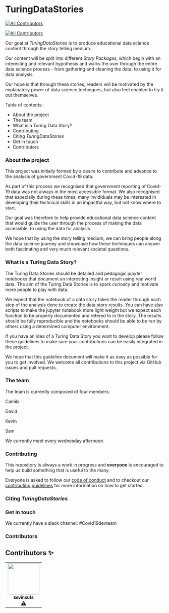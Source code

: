 # TuringDataStories
<!-- ALL-CONTRIBUTORS-BADGE:START - Do not remove or modify this section -->
[![All Contributors](https://img.shields.io/badge/all_contributors-1-orange.svg?style=flat-square)](#contributors-)
<!-- ALL-CONTRIBUTORS-BADGE:END -->
<!-- ALL-CONTRIBUTORS-BADGE:START - Do not remove or modify this section -->
[![All Contributors](https://img.shields.io/badge/all_contributors-1-orange.svg?style=flat-square)](#contributors-)
<!-- ALL-CONTRIBUTORS-BADGE:END -->

Our goal at _TuringDataStories_ is to produce educational data science content through the story telling medium. 

Our content will be split into different _Story Packages_, which begin with an interesting and relevant hypothesis and walks the user through the entire data science process - from gathering and cleaning the data, to using it for data analysis.

Our hope is that through these stories, readers will be motivated by the explanatory power of data science techniques, but also feel enabled to try it out themselves.

Table of contents:

- About the project
- The team
- What is a Turing Data Story?
- Contributing
- Citing _TuringDataStories_
- Get in touch
- Contributors

### About the project

This project was initially formed by a desire to contribute and advance to the analysis of government Covid-19 data.

As part of this process we recognised that government reporting of Covid-19 data was not always in the most accessible format. We also recognised that especially during these times, many invididuals may be interested in developing their technical skills in an impactful way, but not know where to start.

Our goal was therefore to help provide educational data science content that would guide the user through the process of making the data accessible, to using the data for analysis.

We hope that by using the story telling medium, we can bring people along the data science journey and showcase how these techniques can answer both fascinating and very much relevant societal questions. 

### What is a Turing Data Story?

The Turing Data Stories should be detailed and pedagogic jupyter notebooks that document an interesting insight or result using real 
world data. The aim of the Turing Data Stories is to spark curiosity and motivate more people to play with data. 

We expect that the notebook of a data story takes the reader through each step of the analysis
done to  create the data story results. You can have also scripts to make the jupyter notebook more light weight but we
expect each function to be properly documented and refered to in the story. The results should be fully reproducible and the notebooks
should be able to be ran by others using a determined computer environment.

If you have an idea of a Turing Data Story you want to develop please follow these guidelines to make sure your 
contributions can be easily integrated in the project. 

We hope that this guideline document will make it as easy as possible for you to get involved.
We welcome all contributions to this project via GitHub issues and pull requests. 

### The team

The team is currently composed of four members:

Camila

David

Kevin

Sam

We currently meet every wednesday afternoon

### Contributing

This repository is always a work in progress and **everyone** is encouraged to help us build something that is useful to the many.

Everyone is asked to follow our [code of conduct](CODE_OF_CONDUCT.md) and to checkout our [contributing guidelines](CONTRIBUTING.md) for more information on how to get started. 

### Citing _TuringDataStories_


### Get in touch

We currently have a slack channel: #Covid19devteam


### Contributors

## Contributors ✨

<!-- ALL-CONTRIBUTORS-LIST:START - Do not remove or modify this section -->
<!-- prettier-ignore-start -->
<!-- markdownlint-disable -->
<table>
  <tr>
    <td align="center"><a href="https://github.com/kevinxufs"><img src="https://avatars2.githubusercontent.com/u/48526846?v=4" width="100px;" alt=""/><br /><sub><b>kevinxufs</b></sub></a><br /><a href="https://github.com/alan-turing-institute/TuringDataStories/commits?author=kevinxufs" title="Tests">⚠️</a></td>
  </tr>
</table>

<!-- markdownlint-enable -->
<!-- prettier-ignore-end -->
<!-- ALL-CONTRIBUTORS-LIST:END -->